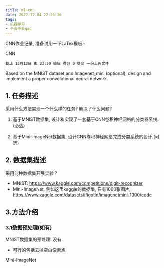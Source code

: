 ```yaml
---
title: ml-cnn
date: 2022-12-04 22:35:36
tags:
- 机器学习
- 不会不会qaq
---
```


CNN作业记录, 准备试用一下LaTex模板~

<!--more-->

CNN

    截止 12月12日 由 23:59 编辑 得分 0 提交 一份上传文件

Based on the MNIST dataset and Imagenet_mini (optional), design and implement a proper convolutional neural network.


## 1. 任务描述

采用什么方法实现一个什么样的任务? 解决了什么问题?

1. 基于MNIST数据集, 设计和实现了一套基于CNN卷积神经网络的分类器系统.(必选)

2. 基于Mini-ImageNet数据集, 设计CNN卷积神经网络完成分类系统的设计.(可选)

## 2. 数据集描述

采用何种数据集开展实验？

- MNIST: https://www.kaggle.com/competitions/digit-recognizer
- Mini-ImageNet, 例如这里kaggle的数据集, 只有1000张图片; https://www.kaggle.com/datasets/ifigotin/imagenetmini-1000/code


## 3.方法介绍

### 3.1数据预处理(如有)

MNIST数据集的预处理: 没有
- 可行的包括去掉空白像素点

Mini-ImageNet
